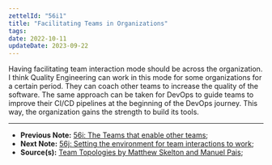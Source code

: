 ```yaml
---
zettelId: "56i1"
title: "Facilitating Teams in Organizations"
tags:
date: 2022-10-11
updateDate: 2023-09-22
---
```


Having facilitating team interaction mode should be across the organization. I think Quality Engineering can work in this mode for some organizations for a certain period. They can coach other teams to increase the quality of the software. The same approach can be taken for DevOps to guide teams to improve their CI/CD pipelines at the beginning of the DevOps journey. This way, the organization gains the strength to build its tools.

---

- **Previous Note:** [56i: The Teams that enable other teams](/notes/56i/);
- **Next Note:** [56j: Setting the environment for team interactions to work](/notes/56j/);
- **Source(s):** [Team Topologies by Matthew Skelton and Manuel Pais](/books/team-topologies-book-review-summary-and-notes/);
